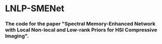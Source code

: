 # LNLP-SMENet
### The code for the paper "Spectral Memory-Enhanced Network with Local Non-local and Low-rank Priors for HSI Compressive Imaging".
